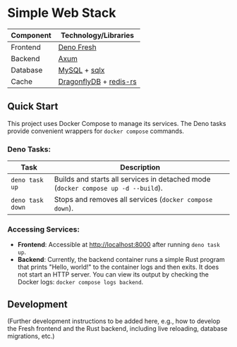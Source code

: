 # Simple Web Stack

| Component | Technology/Libraries |
|---|---|
| Frontend | [Deno Fresh](https://fresh.deno.dev/) |
| Backend | [Axum](https://docs.rs/axum/latest/axum/) |
| Database | [MySQL](https://www.mysql.com/) + [sqlx](https://github.com/launchbadge/sqlx) |
| Cache | [DragonflyDB](https://www.dragonflydb.io/) + [redis-rs](https://github.com/redis-rs/redis-rs) |

## Quick Start

This project uses Docker Compose to manage its services. The Deno tasks provide convenient wrappers for `docker compose` commands.

### Deno Tasks:

| Task | Description |
|---|---|
| `deno task up` | Builds and starts all services in detached mode (`docker compose up -d --build`). |
| `deno task down` | Stops and removes all services (`docker compose down`). |

### Accessing Services:

*   **Frontend**: Accessible at [http://localhost:8000](http://localhost:8000) after running `deno task up`.
*   **Backend**: Currently, the backend container runs a simple Rust program that prints "Hello, world!" to the container logs and then exits. It does not start an HTTP server. You can view its output by checking the Docker logs: `docker compose logs backend`.

## Development

(Further development instructions to be added here, e.g., how to develop the Fresh frontend and the Rust backend, including live reloading, database migrations, etc.)

